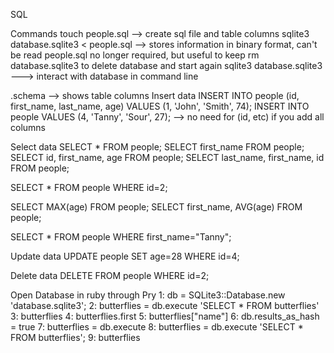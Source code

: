SQL

Commands
 touch people.sql --> create sql file and table columns
 sqlite3 database.sqlite3 < people.sql --> stores information in binary format, can't be read
 people.sql no longer required, but useful to keep
 rm database.sqlite3 to delete database and start again
 sqlite3 database.sqlite3 ---> interact with database in command line

 .schema  --> shows table columns
 Insert data
INSERT INTO people (id, first_name, last_name, age) VALUES (1, 'John', 'Smith', 74);
INSERT INTO people VALUES (4, 'Tanny', 'Sour', 27); --> no need for (id, etc) if you add all columns

Select data
SELECT * FROM people;
SELECT first_name FROM people;
SELECT id, first_name, age FROM people;
SELECT last_name, first_name, id FROM people;

SELECT * FROM people WHERE id=2;

SELECT MAX(age) FROM people;
SELECT first_name, AVG(age) FROM people;

SELECT * FROM people WHERE first_name="Tanny";


Update data
UPDATE people SET age=28 WHERE id=4;


Delete data
DELETE FROM people WHERE id=2;


Open Database in ruby through Pry
1: db = SQLite3::Database.new 'database.sqlite3';
2: butterflies = db.execute 'SELECT * FROM butterflies'
3: butterflies
4: butterflies.first
5: butterflies["name"]
6: db.results_as_hash = true
7: butterflies = db.execute
8: butterflies = db.execute 'SELECT * FROM butterflies';
9: butterflies
